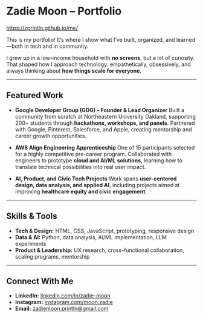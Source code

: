 # Zadie Moon – Portfolio

https://zprintln.github.io/me/

This is my portfolio! It’s where I show what I’ve built, organized, and learned—both in tech and in community.

I grew up in a low-income household with **no screens**, but a lot of curiosity. That shaped how I approach technology: empathetically, obsessively, and always thinking about **how things scale for everyone**.

---

## Featured Work

* **Google Developer Group (GDG) – Founder & Lead Organizer**
  Built a community from scratch at Northeastern University Oakland, supporting 200+ students through **hackathons, workshops, and panels**. Partnered with Google, Pinterest, Salesforce, and Apple, creating mentorship and career growth opportunities.

* **AWS Align Engineering Apprenticeship**
  One of 15 participants selected for a highly competitive pre-career program. Collaborated with engineers to prototype **cloud and AI/ML solutions**, learning how to translate technical possibilities into real user impact.

* **AI, Product, and Civic Tech Projects**
  Work spans **user-centered design, data analysis, and applied AI**, including projects aimed at improving **healthcare equity and civic engagement**.

---

## Skills & Tools

* **Tech & Design:** HTML, CSS, JavaScript, prototyping, responsive design
* **Data & AI:** Python, data analysis, AI/ML implementation, LLM experiments
* **Product & Leadership:** UX research, cross-functional collaboration, scaling programs, mentorship

---

## Connect With Me

* **LinkedIn:** [linkedin.com/in/zadie-moon](https://www.linkedin.com/in/zadie-moon/)
* **Instagram:** [instagram.com/moon.zadie](https://instagram.com/moon.zadie)
* **Email:** zadiemoon.println@gmail.com


